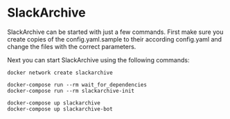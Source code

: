 # SlackArchive

SlackArchive can be started with just a few commands. First make sure you create copies of the config.yaml.sample to their according config.yaml and change the files with the correct parameters.

Next you can start SlackArchive using the following commands:

```
docker network create slackarchive

docker-compose run --rm wait_for_dependencies
docker-compose run --rm slackarchive-init

docker-compose up slackarchive
docker-compose up slackarchive-bot

```
